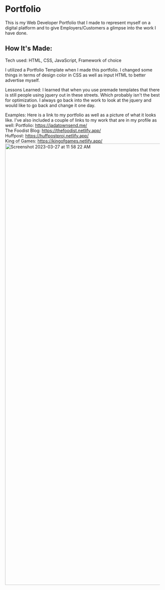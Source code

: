 # Portfolio
This is my Web Developer Portfolio that I made to represent myself on a digital platform and to give Employers/Customers a glimpse into the work I have done.

<h2>How It's Made:</h2>

Tech used: HTML, CSS, JavaScript, Framework of choice

I utilized a Portfolio Template when I made this portfolio. I changed some things in terms of design color in CSS as well as input HTML to better advertise myself.

Lessons Learned:
I learned that when you use premade templates that there is still people using jquery out in these streets. Which probably isn't the best for optimization. I always go back into the work to look at the jquery and would like to go back and change it one day.

Examples:
Here is a link to my portfolio as well as a picture of what it looks like. I've also included a couple of links to my work that are in my profile as well:
Portfolio: https://jadatownsend.me/  <br>
The Foodist Blog: https://thefoodist.netlify.app/ <br>
Huffpost: https://huffpostproj.netlify.app/ <br>
King of Games: https://kingofgames.netlify.app/ <br>
<img width="1440" alt="Screenshot 2023-03-27 at 11 58 22 AM" src="https://user-images.githubusercontent.com/124817011/227996989-cf8f4c13-bcfa-48d5-8d98-807711925fc1.png">
